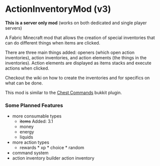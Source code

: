 # ActionInventoryMod (v3)
**This is a server only mod** (works on both dedicated and single player servers)


A Fabric Minecraft mod that allows the creation of special inventories that can do different things when items are clicked.

There are three main things added: openers (which open action inventories), action inventories, and action elements (the things in the inventories). Action elements are displayed as items stacks and execute actions when clicked.

Checkout the wiki on how to create the inventories and for specifics on what can be done.

This mod is similar to the [Chest Commands](https://dev.bukkit.org/projects/chest-commands) bukkit plugin.

### Some Planned Features
* more consumable types
    * ~~items~~ Added: 3.1
    * money
    * energy
    * liquids
* more action types
     * rewards
      * xp
      * choice
      * random
* command system
* action inventory builder action inventory
